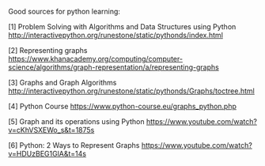 Good sources for python learning:


[1] Problem Solving with Algorithms and Data Structures using Python
    http://interactivepython.org/runestone/static/pythonds/index.html





[2] Representing graphs
    https://www.khanacademy.org/computing/computer-science/algorithms/graph-representation/a/representing-graphs







[3] Graphs and Graph Algorithms
    http://interactivepython.org/runestone/static/pythonds/Graphs/toctree.html




[4] Python Course
    https://www.python-course.eu/graphs_python.php






[5] Graph and its operations using Python 
    https://www.youtube.com/watch?v=cKhVSXEWo_s&t=1875s
    
    
    
    
    
[6] Python: 2 Ways to Represent Graphs
     https://www.youtube.com/watch?v=HDUzBEG1GlA&t=14s
